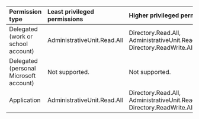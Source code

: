 |Permission type|Least privileged permissions|Higher privileged permissions|
|:---|:---|:---|
|Delegated (work or school account)|AdministrativeUnit.Read.All|Directory.Read.All, AdministrativeUnit.ReadWrite.All, Directory.ReadWrite.All|
|Delegated (personal Microsoft account)|Not supported.|Not supported.|
|Application|AdministrativeUnit.Read.All|Directory.Read.All, AdministrativeUnit.ReadWrite.All, Directory.ReadWrite.All|